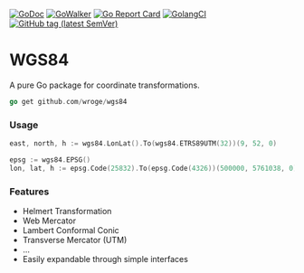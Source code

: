[![GoDoc](http://img.shields.io/badge/godoc-reference-5272B4.svg?style=flat-square)](https://godoc.org/github.com/wroge/wgs84)
[![GoWalker](https://img.shields.io/badge/Go_Walker-Doc-blue.svg?style=flat-square)](https://gowalker.org/github.com/wroge/wgs84)
[![Go Report Card](https://goreportcard.com/badge/github.com/wroge/wgs84?style=flat-square)](https://goreportcard.com/report/github.com/wroge/wgs84)
[![GolangCI](https://golangci.com/badges/github.com/wroge/wgs84.svg)](https://golangci.com/r/github.com/wroge/wgs84)
[![GitHub tag (latest SemVer)](https://img.shields.io/github/tag/wroge/wgs84.svg?style=social)](https://github.com/wroge/wgs84/tags)
# WGS84

A pure Go package for coordinate transformations.

```go
go get github.com/wroge/wgs84
```

### Usage
```go
east, north, h := wgs84.LonLat().To(wgs84.ETRS89UTM(32))(9, 52, 0)

epsg := wgs84.EPSG()
lon, lat, h := epsg.Code(25832).To(epsg.Code(4326))(500000, 5761038, 0)
```

### Features

- Helmert Transformation
- Web Mercator
- Lambert Conformal Conic
- Transverse Mercator (UTM)
- ...
- Easily expandable through simple interfaces
